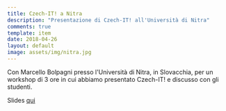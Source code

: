 ```yaml
---
title: Czech-IT! a Nitra
description: "Presentazione di Czech-IT! all'Università di Nitra"
comments: true
template: item
date: 2018-04-26
layout: default
image: assets/img/nitra.jpg
---
```


Con Marcello Bolpagni presso l'Università di Nitra, in Slovacchia, per un workshop di 3 ore in cui abbiamo presentato Czech-IT! e discusso con gli studenti.

Slides [qui](http://marcopetolicchio.com/research/2018_04_26-nitra.html)
